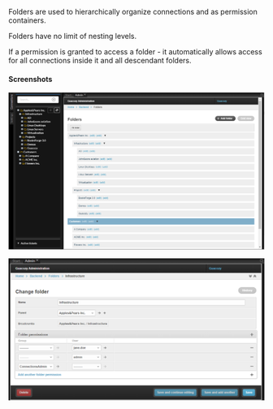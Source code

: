 Folders are used to hierarchically organize connections and as permission containers.

Folders have no limit of nesting levels.

If a permission is granted to access a folder - it automatically allows access for all connections inside it and all descendant folders.

#### Screenshots
![Folder list screenshot](../img/guacozy-demo-folder-list.png "Folder list screenshot")

![Folder edit screenshot](../img/guacozy-demo-folder.png "Folder edit screenshot")
